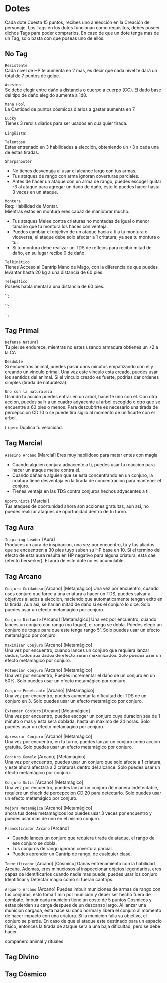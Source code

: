 # Dotes

Cada dote Cuesta 15 puntos, recibes uno a elección en la Creación de personaje.
Los Tags en los dotes funcionan como requisitos, debes poseer dichos Tags para poder comprarlos. En caso de que un dote tenga mas de un Tag, solo basta con que poseas uno de ellos.

## No Tag

`Resistente`  
Cada nivel de HP te aumenta en 2 mas, es decir que cada nivel te dará un total de 7 puntos de golpe.

`Asesino`  
Se debe elegir entre daño a distancia o cuerpo a cuerpo (CC). El dado base del tipo de daño elegido aumenta a 1d8.  

`Mana Pool`  
La Cantidad de puntos cósmicos diarios a gastar aumenta en 7.

`Lucky`  
Tienes 3 rerolls diarios para ser usados en cualquier tirada.

`Lingüista`: 

`Talentoso`  
Estas entrenado en 3 habilidades a elección, obteniendo un +3 a cada una de estas tiradas.

`Sharpshooter`  

* No tienes desventaja al usar el alcance largo con tus armas.  
* Tus ataques de rango con arma ignoran coverturas parciales.  
* Antes de hacer un ataque con un arma de rango, puedes escoger quitar -3 al ataque para agregar un dado de daño, esto lo puedes hacer hasta 3 veces en un ataque.

`Montura`  
Req: Habilidad de Montar.  
Mientras estas en montura eres capaz de maniobrar mucho.

* Tus ataques Melee contra criaturas no montadas de igual o menor tamaño que tu montura los haces con ventaja.  
* Puedes cambiar el objetivo de un ataque hacia a ti a tu montura o viceversa, el ataque debe solo afectar a 1 critatura, ya sea tu montura o tu.
* Si tu montura debe realizar un TDS de reflejos para recibir mitad de daño, en su lugar recibe 0 de daño.

`Telkinético`  
Tienes Acceso al Cantrip Mano de Mago, con la diferencia de que puedes levantar hasta 20 kg a una distancia de 60 pies.

`Telepático`  
Posees habla mental a una distancia de 60 pies. 

``: 

``: 

``: 
## Tag Primal 
`Defensa Natural`  
Tu piel se endurece, mientras no estes usando armadura obtienes un +2 a la CA

`Desdoble`  
Si encuentras animal, puedes pasar unos minutos empatizando con el y creando un vinculo primal. Una vez este vinculo esta creado, puedes usar los sentidos del animal. Si el vinculo creado es fuerte, podrias dar ordenes simples (tirada de naturaleza).  

`Uno con la naturaleza`  
Usando tu acción puedes entrar en un arbol, hacerte uno con el. Con otra accion, puedes salir a un cuadro adyacente al arbol escogido o otro que se encuentre a 60 pies o menos. Para descubrirte es necesario una tirada de percepccion CD 10 o se puede tira sigilo al momento de unificarte con el arbol.  

`Ligero`
Duplica tu velocidad.
## Tag Marcial

`Asesino Arcano` [Marcial] 
Eres muy habilidoso para matar entes con magia

* Cuando alguien conjura adyacente a ti, puedes usar tu reaccion para hacer un ataque melee contra él.
* Cuando dañas a alguien que se esta concentrando en un conjuro, la criatura tiene desventaja en la tirada de concentracion para mantener el conjuro.
* Tienes ventaja en las TDS contra conjuros hechos adyacentes a ti.

`Oportunista` [Marcial]  
Tus ataques de oportunidad ahora son acciones gratuitas, aun asi, no puedes realizar ataques de oportunidad dentro de tu turno.

## Tag Aura

`Inspiring Leader` [Aura]  
Produces un aura de inspiracion, una vez por encuentro, tu y tus aliados que se encuentren a 30 pies tuyo suben su HP base en 10. Si el termino del efecto de esta aura resulta en HP negativo para alguna criatura, esta cae (efecto berserker). El aura de este dote no es acumulable. 

## Tag Arcano

`Conjuro Cuidadoso` [Arcano] [Metamágico] 
Una vez por encuentro, cuando uses conjuro que force a una criatura a hacer un TDS, puedes salvar a objetivos aliados a eleccion, haciendo que automaticamente tengan exito en la tirada. Aun asi, se harian mitad de daño si es el conjuro lo dice. Solo puedes usar un efecto metamágico por conjuro.

`Conjuro Distante` [Arcano] [Metamágico]
Una vez por encuentro, cuando lances un conjuro con rango (no toque), el rango se dobla.
Puedes elegir un conjuro de toque para que este tenga rango 5'. Solo puedes usar un efecto metamágico por conjuro.
 
`Maximizar Conjuro` [Arcano] [Metamágico]   
Una vez por encuentro, cuando lances un conjuro que requiera lanzar dados, todos sus dados de efecto seran maximizados. Solo puedes usar un efecto metamágico por conjuro.

`Potenciar Conjuro` [Arcano] [Metamágico]   
Una vez por encuentro, Puedes incrementar el daño de un conjuro en un 50%. Solo puedes usar un efecto metamágico por conjuro.

`Conjuro Penetrante` [Arcano] [Metamágico]   
Una vez por encuentro, puedes aumentar la dificultad del TDS de un conjuro en 3. Solo puedes usar un efecto metamágico por conjuro.

`Extender Conjuro` [Arcano] [Metamágico]  
Una vez por encuentro, puedes escoger un conjuro cuya duracion sea de 1 minuto o mas y esta sera doblada, hasta un maximo de 24 horas. Solo puedes usar un efecto metamágico por conjuro.

`Apresurar Conjuro` [Arcano] [Metamágico]  
Una vez por encuentro, en tu turno, puedes lanzar un conjuro como accion gratuita. Solo puedes usar un efecto metamágico por conjuro.

`Conjuro Gemelo` [Arcano] [Metamágico]  
Una vez por encuentro, puedes usar un conjuro que solo afecte a 1 criatura, y este ahora afectara a 2 criaturas dentro del alcance. Solo puedes usar un efecto metamágico por conjuro.

`Conjuro Sutil` [Arcano] [Metamágico]  
Una vez por encuentro, puedes lanzar un conjuro de manera indetectable, requiere un check de percepccion CD 20 para detectarlo. Solo puedes usar un efecto metamágico por conjuro.

`Mejora Metamágica` [Arcano] [Metamágico]   
ahora tus dotes metamágicos los puedes usar 3 veces por encuentro y puedes usar mas de uno en el mismo conjuro.

`Francotirador Arcano` [Arcano]  

* Cuando lances un conjuro que requiera tirada de ataque, el rango de ese conjuro se dobla.  
* Tus conjuros de rango ignoran covertura parcial.  
* Puedes aprender un Cantrip de rango, de cualquier clase. 

`Identificador` [Arcano] [Cósmico] 
Ganas entrenamiento con la habilidad Arcana. Ademas, eres minuciosos al inspeccionar objetos legendarios, eres capaz de identificarlos cuando nadie mas puede, puedes usar los conjuro Identificar y Detectar magia como si fueran cantrips.

`Arquero Arcano` [Arcano]
Puedes imbuir municiones de armas de rango con tus conjuros, esto toma 1 min por municion y deber ser hecho fuera de combate. Imbuir cada municion tiene un costo de 5 puntos Cósmicos y estas pierden su carga despues de un descanso largo.
Al lanzar una municion cargada, esta hace su daño normal y libera el conjuro al momento de hacer impacto con una criatura. 
Si la municion falla su objetivo, el conjuro se pierde. En caso de que el ataque este destinado para un espacio físico, entonces la tirada de ataque sera a una baja dificultad, pero se debe hacer.

compañero animal  y rituales

## Tag Divino 

## Tag Cósmico